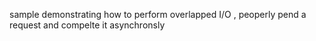 sample demonstrating how to perform overlapped I/O , peoperly pend a request and compelte it asynchronsly  
